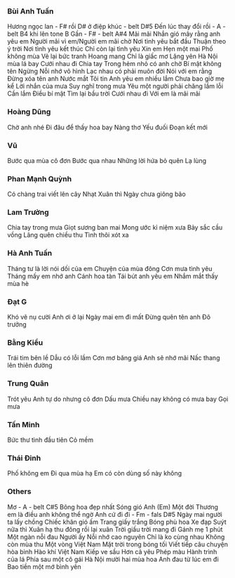 ### Bùi Anh Tuấn
Hương ngọc lan - F# rồi D# ở điệp khúc - belt D#5 
Đến lúc thay đổi rồi - A - belt B4 khi lên tone B
Gần - F# - belt A#4
Mãi mãi
Nhắn gió mây rằng anh yêu em
Người mãi vì em/Người em mãi chờ
Nơi tình yêu bắt đầu
Thuận theo ý trời
Nơi tình yêu kết thúc
Chỉ còn lại tình yêu
Xin em
Hẹn một mai
Phố không mùa
Vẽ lại bức tranh
Hoang mang
Chỉ là giấc mơ
Lặng yên
Hà Nội mùa lá bay
Cưới nhau đi
Chia tay
Trong hẻm nhỏ có anh chờ
Bí mật không tên
Ngừng
Nỗi nhớ vô hình
Lạc nhau có phải muôn đời
Nói với em rằng
Đừng xóa tên anh
Nước mắt
Tôi tin
Anh yêu em nhiều lắm
Chưa bao giờ mẹ kể
Lời nhắn của mưa
Suy nghĩ trong mưa
Yêu một người phải chăng lầm lỗi
Cần lắm
Điều bí mật
Tìm lại bầu trời
Cưới nhau đi
Với em là mãi mãi
### Hoàng Dũng
Chờ anh nhé
Đi đâu để thấy hoa bay
Nàng thơ
Yếu đuối
Đoạn kết mới
### Vũ
Bước qua mùa cô đơn
Bước qua nhau
Những lời hứa bỏ quên
Lạ lùng

### Phan Mạnh Quỳnh
Có chàng trai viết lên cây
Nhạt
Xuân thì
Ngày chưa giông bão
### Lam Trường
Chia tay trong mưa
Giọt sương ban mai
Mong ước kỉ niệm xưa
Bảy sắc cầu vồng
Lãng quên chiều thu
Tình thôi xót xa
### Hà Anh Tuấn
Tháng tư là lời nói dối của em
Chuyện của mùa đông
Cơn mưa tình yêu
Tháng mấy em nhớ anh
Cánh hoa tàn
Tái bút anh yêu em
Nhắm mắt thấy mùa hè
### Đạt G
Khó vẽ nụ cười
Anh ơi ở lại
Ngày mai em đi mất
Đừng quên tên anh
Đô trưởng
### Bằng Kiều
Trái tim bên lề
Dẫu có lỗi lầm
Cơn mơ băng giá 
Anh sẽ nhớ mãi
Nấc thang lên thiên đường 
### Trung Quân
Trót yêu
Anh tự do nhưng cô đơn
Dấu mưa
Chiều nay không có mưa bay
Gọi mưa
### Tấn Minh
Bức thư tình đầu tiên
Cỏ mềm
### Thái Đinh
Phố không em
Đi qua mùa hạ
Em có còn dùng số này không
### Others
Mơ - A - belt C#5 
Bông hoa đẹp nhất
Sóng gió
Anh (Em)
Một đời
Thương em là điều anh không thể ngờ
Anh cứ đi đi - Fm - fals D#5
Ngày mai người ta lấy chồng
Chiếc khăn gió ấm
Trang giấy trắng
Bóng phù hoa
Xe đạp
Suýt nữa thì
Xuân hạ thu đông rồi lại xuân
Trời giấu trời mang đi
Gánh mẹ
1 phút
Một ngàn nỗi đau
Người ấy
Nỗi nhớ cao nguyên
Chỉ là ko cùng nhau
Không còn mùa thu
Một vòng Việt Nam
Mặt trời trong bóng tối
Viết tiếp câu chuyện hòa bình
Hào khí Việt Nam
Kiếp ve sầu
Hơn cả yêu
Phép màu
Hành trình của lá
Phía sau một cô gái
Hà Nội mười hai mùa hoa
Anh đau từ lúc em đi
Bao tiền một mớ bình yên
